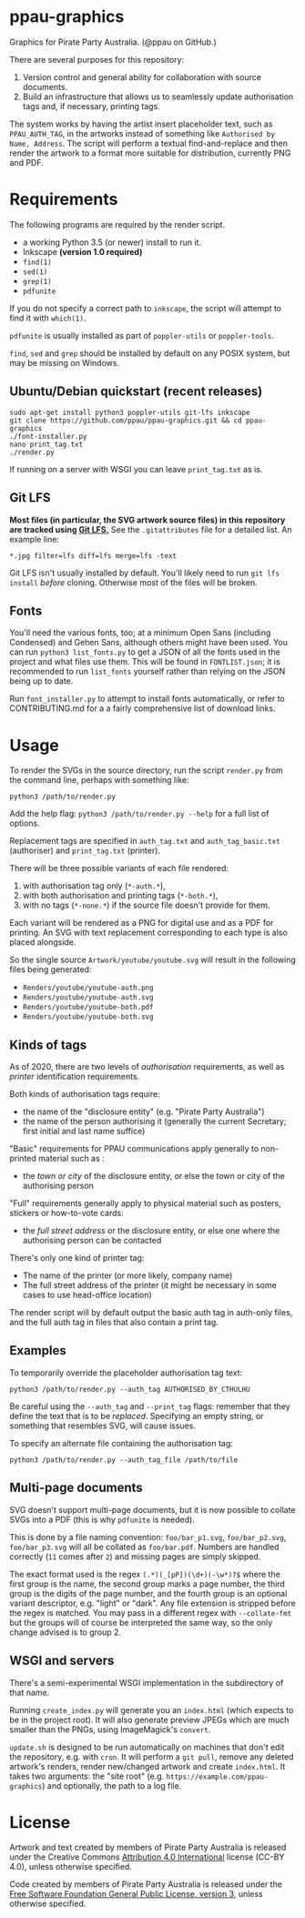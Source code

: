 # ppau-graphics
Graphics for Pirate Party Australia.
(@ppau on GitHub.)

There are several purposes for this repository:

1. Version control and general ability for collaboration with source documents.
2. Build an infrastructure that allows us to seamlessly update authorisation tags and, if necessary, printing tags.

The system works by having the artist insert placeholder text, such as `PPAU_AUTH_TAG`, in the artworks instead of something like `Authorised by Name, Address`. The script will perform a textual find-and-replace and then render the artwork to a format more suitable for distribution, currently PNG and PDF.

# Requirements

The following programs are required by the render script.

- a working Python 3.5 (or newer) install to run it.
- Inkscape **(version 1.0 required)**
- `find(1)`
- `sed(1)`
- `grep(1)`
- `pdfunite`

If you do not specify a correct path to `inkscape`, the script will attempt to find it with `which(1)`.

`pdfunite` is usually installed as part of `poppler-utils` or `poppler-tools`.

`find`, `sed` and `grep` should be installed by default on any POSIX system, but may be missing on Windows. 

## Ubuntu/Debian quickstart (recent releases)

    sudo apt-get install python3 poppler-utils git-lfs inkscape
    git clone https://github.com/ppau/ppau-graphics.git && cd ppau-graphics
    ./font-installer.py
    nano print_tag.txt
    ./render.py

If running on a server with WSGI you can leave `print_tag.txt` as is.

## Git LFS

**Most files (in particular, the SVG artwork source files) in this repository are tracked using [Git LFS.](https://git-lfs.github.com/)** See the `.gitattributes` file for a detailed list. An example line:

`*.jpg filter=lfs diff=lfs merge=lfs -text`

Git LFS isn't usually installed by default. You'll likely need to run `git lfs install` *before* cloning. Otherwise most of the files will be broken.

## Fonts

You'll need the various fonts, too; at a minimum Open Sans (including Condensed) and Gehen Sans, although others might have been used. You can run `python3 list_fonts.py` to get a JSON of all the fonts used in the project and what files use them. This will be found in `FONTLIST.json`; it is recommended to run `list_fonts` yourself rather than relying on the JSON being up to date.

Run `font_installer.py` to attempt to install fonts automatically, or refer to CONTRIBUTING.md for a a fairly comprehensive list of download links. 

# Usage

To render the SVGs in the source directory, run the script `render.py` from the command line, perhaps with something like:

    python3 /path/to/render.py

Add the help flag: `python3 /path/to/render.py --help` for a full list of options.

Replacement tags are specified in `auth_tag.txt` and `auth_tag_basic.txt` (authoriser) and `print_tag.txt` (printer).

There will be three possible variants of each file rendered:

1. with authorisation tag only (`*-auth.*`),
2. with both authorisation and printing tags (`*-both.*`),
3. with no tags (`*-none.*`) if the source file doesn't provide for them.

Each variant will be rendered as a PNG for digital use and as a PDF for printing. An SVG with text replacement corresponding to each type is also placed alongside.

So the single source `Artwork/youtube/youtube.svg` will result in the following files being generated:

- `Renders/youtube/youtube-auth.png`
- `Renders/youtube/youtube-auth.svg`
- `Renders/youtube/youtube-both.pdf`
- `Renders/youtube/youtube-both.svg`

## Kinds of tags

As of 2020, there are two levels of *authorisation* requirements, as well as *printer* identification requirements. 

Both kinds of authorisation tags require: 

* the name of the "disclosure entity" (e.g. "Pirate Party Australia")
* the name of the person authorising it (generally the current Secretary; first initial and last name suffice)

"Basic" requirements for PPAU communications apply generally to non-printed material such as :

* the *town or city* of the disclosure entity, or else the town or city of the authorising person

"Full" requirements generally apply to physical material such as posters, stickers or how-to-vote cards: 

* the *full street address* or the disclosure entity, or else one where the authorising person can be contacted

There's only one kind of printer tag:

* The name of the printer (or more likely, company name)
* The full street address of the printer (it might be necessary in some cases to use head-office location)

The render script will by default output the basic auth tag in auth-only files, and the full auth tag in files that also contain a print tag. 

## Examples

To temporarily override the placeholder authorisation tag text:

`python3 /path/to/render.py --auth_tag AUTHORISED_BY_CTHULHU`

Be careful using the `--auth_tag` and `--print_tag` flags: remember that they define the text that is to be *replaced*. Specifying an empty string, or something that resembles SVG, will cause issues.

To specify an alternate file containing the authorisation tag:

`python3 /path/to/render.py --auth_tag_file /path/to/file`

## Multi-page documents

SVG doesn't support multi-page documents, but it is now possible to collate SVGs into a PDF (this is why `pdfunite` is needed). 

This is done by a file naming convention: `foo/bar_p1.svg`, `foo/bar_p2.svg`, `foo/bar_p3.svg` will all be collated as `foo/bar.pdf`. Numbers are handled correctly (`11` comes after `2`) and missing pages are simply skipped.

The exact format used is the regex `(.*)(_[pP])(\d+)(-\w*)?$` where the first group is the name, the second group marks a page number, the third group is the digits of the page number, and the fourth group is an optional variant descriptor, e.g. "light" or "dark". Any file extension is stripped before the regex is matched. You may pass in a different regex with `--collate-fmt` but the groups will of course be interpreted the same way, so the only change advised is to group 2. 

## WSGI and servers

There's a semi-experimental WSGI implementation in the subdirectory of that name.

Running `create_index.py` will generate you an `index.html` (which expects to be in the project root). It will also generate preview JPEGs which are much smaller than the PNGs, using ImageMagick's `convert`.

`update.sh` is designed to be run automatically on machines that don't edit the repository, e.g. with `cron`. It will perform a `git pull`, remove any deleted artwork's renders, render new/changed artwork and create `index.html`. It takes two arguments: the "site root" (e.g. `https://example.com/ppau-graphics`) and optionally, the path to a log file. 

# License

Artwork and text created by members of Pirate Party Australia is released under the Creative Commons [Attribution 4.0 International](https://creativecommons.org/licenses/by/4.0/) license (CC-BY 4.0), unless otherwise specified.

Code created by members of Pirate Party Australia is released under the [Free Software Foundation General Public License, version 3](https://www.gnu.org/licenses/gpl-3.0.html), unless otherwise specified.

